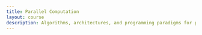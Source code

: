 ```yaml
---
title: Parallel Computation
layout: course
description: Algorithms, architectures, and programming paradigms for parallel computation. Shared memory, message passing, and data parallel architectures and programming models. Parallel algorithms including reduce, scan, and sorting networks. Reasoning about the correctness of parallel programs. Performance analysis and measurement for parallel programs.
---
```


